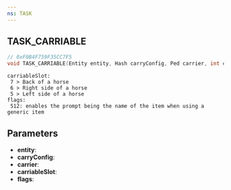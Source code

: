 ```yaml
---
ns: TASK
---
```

## TASK_CARRIABLE

```c
// 0xF0B4F759F35CC7F5
void TASK_CARRIABLE(Entity entity, Hash carryConfig, Ped carrier, int carriableSlot, int flags);
```

```
carriableSlot:
 7 > Back of a horse
 6 > Right side of a horse
 5 > Left side of a horse
flags:
 512: enables the prompt being the name of the item when using a generic item
```

## Parameters
* **entity**:
* **carryConfig**:
* **carrier**:
* **carriableSlot**:
* **flags**:
